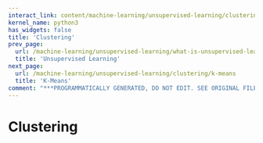 ```yaml
---
interact_link: content/machine-learning/unsupervised-learning/clustering/clustering.ipynb
kernel_name: python3
has_widgets: false
title: 'Clustering'
prev_page:
  url: /machine-learning/unsupervised-learning/what-is-unsupervised-learning
  title: 'Unsupervised Learning'
next_page:
  url: /machine-learning/unsupervised-learning/clustering/k-means
  title: 'K-Means'
comment: "***PROGRAMMATICALLY GENERATED, DO NOT EDIT. SEE ORIGINAL FILES IN /content***"
---
```



# Clustering

